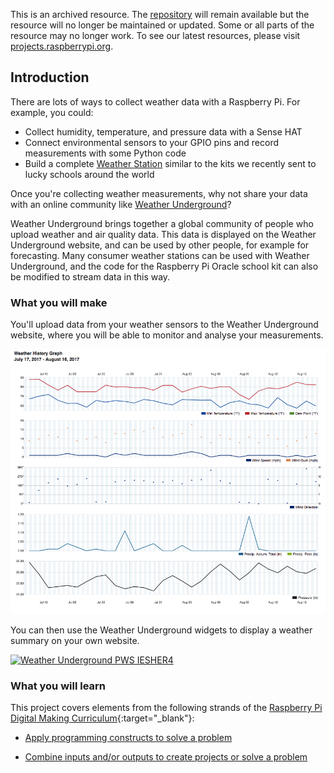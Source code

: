 This is an archived resource. The [repository](https://github.com/raspberrypilearning/uploading-weather-data-to-weather-underground) will remain available but the resource will no longer be maintained or updated. Some or all parts of the resource may no longer work. To see our latest resources, please visit [projects.raspberrypi.org](https://projects.raspberrypi.org).

## Introduction

There are lots of ways to collect weather data with a Raspberry Pi. For example, you could:

- Collect humidity, temperature, and pressure data with a Sense HAT
- Connect environmental sensors to your GPIO pins and record measurements with some Python code
- Build a complete [Weather Station](https://www.raspberrypi.org/education/weather-station/) similar to the kits we recently sent to lucky schools around the world

Once you're collecting weather measurements, why not share your data with an online community like [Weather Underground](https://www.wunderground.com/)?

Weather Underground brings together a global community of people who upload weather and air quality data. This data is displayed on the Weather Underground website, and can be used by other people, for example for forecasting. Many consumer weather stations can be used with Weather Underground, and the code for the Raspberry Pi Oracle school kit can also be modified to stream data in this way.

### What you will make

You'll upload data from your weather sensors to the Weather Underground website, where you will be able to monitor and analyse your measurements.

![](images/image4.png)

You can then use the Weather Underground widgets to display a weather summary on your own website.

<a href="http://www.wunderground.com/weatherstation/WXDailyHistory.asp?ID=IESHER4"><img src="http://banners.wunderground.com/cgi-bin/banner/ban/wxBanner?bannertype=pws250_both&weatherstationcount=IESHER4" width="250" height="150" border="0" alt="Weather Underground PWS IESHER4" /></a>

### What you will learn

This project covers elements from the following strands of the [Raspberry Pi Digital Making Curriculum](http://rpf.io/curriculum){:target="_blank"}:

+ [Apply programming constructs to solve a problem](https://curriculum.raspberrypi.org/programming/developer)

+ [Combine inputs and/or outputs to create projects or solve a problem](https://www.raspberrypi.org/curriculum/physical-computing/developer)
